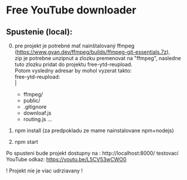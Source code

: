 # Free YouTube downloader
## Spustenie (local):
0) pre projekt je potrebné mať nainštalovaný ffmpeg (https://www.gyan.dev/ffmpeg/builds/ffmpeg-git-essentials.7z),<br>
zip je potrebne unzipnut a zlozku premenovat na "ffmpeg", nasledne tuto zlozku pridat do projektu free-ytd-reupload.<br>
Potom vysledny adresar by mohol vyzerat takto:<br>
free-ytd-reupload:<br>
      |
      - ffmpeg/ 
      - public/
      - .gitignore
      - downloaf.js
      - routing.js
      ...
      
1) npm install (za predpokladu ze mame nainstalovane npm+nodejs)
2) npm start

Po spusteni bude projekt dostupny na : http://localhost:8000/
testovací YouTube odkaz: https://youtu.be/L5CV53wCWO0 

! Projekt nie je viac udrziavany !
